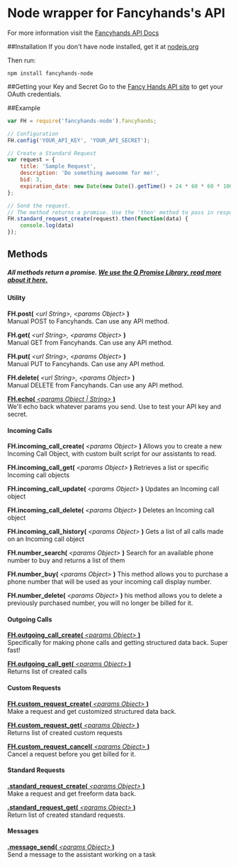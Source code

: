 Node wrapper for Fancyhands's API
=====================

For more information visit the [Fancyhands API Docs](https://github.com/fancyhands/api)


##Installation
If you don't have node installed, get it at [nodejs.org](http://nodejs.org/download/) 

Then run:
```
npm install fancyhands-node
```

##Getting your Key and Secret
Go to the [Fancy Hands API site](www.fancyhands.com/api) to get your OAuth credentials.

##Example
```javascript
var FH = require('fancyhands-node').fancyhands;

// Configuration
FH.config('YOUR_API_KEY', 'YOUR_API_SECRET');

// Create a Standard Request
var request = {
    title: 'Sample Request',
    description: 'Do something awesome for me!',
    bid: 3,
    expiration_date: new Date(new Date().getTime() + 24 * 60 * 60 * 1000).toISOString(); // tomorrow
};

// Send the request. 
// The method returns a promise. Use the 'then' method to pass in response and error handlers.
FH.standard_request_create(request).then(function(data) {
    console.log(data)
});

```

## Methods

##### All methods return a promise. [We use the Q Promise Library, read more about it here.](https://github.com/kriskowal/q/wiki/API-Reference) 

#### Utility

**FH.post(** *\<url String\>, \<params Object\>* **)**  
Manual POST to Fancyhands. Can use any API method.

**FH.get(** *\<url String\>, \<params Object\>* **)**  
Manual GET from Fancyhands. Can use any API method.

**FH.put(** *\<url String\>, \<params Object\>* **)**  
Manual PUT to Fancyhands. Can use any API method.

**FH.delete(** *\<url String\>, \<params Object\>* **)**  
Manual DELETE from Fancyhands. Can use any API method.

[**FH.echo(** *\<params Object | String\>* **)**](https://github.com/fancyhands/api/wiki/fancyhands.echo.Echo)  
We'll echo back whatever params you send. Use to test your API key and secret.


#### Incoming Calls
**FH.incoming_call_create(** *\<params Object\>* **)**
Allows you to create a new Incoming Call Object, with custom built script for our assistants to read.

**FH.incoming_call_get(** *\<params Object\>* **)**
Retrieves a list or specific Incoming call objects

**FH.incoming_call_update(** *\<params Object\>* **)**
Updates an Incoming call object

**FH.incoming_call_delete(** *\<params Object\>* **)**
Deletes an Incoming call object

**FH.incoming_call_history(** *\<params Object\>* **)**
Gets a list of all calls made on an Incoming call object

**FH.number_search(** *\<params Object\>* **)**
Search for an available phone number to buy and returns a list of them

**FH.number_buy(** *\<params Object\>* **)**
This method allows you to purchase a phone number that will be used as your incoming call display number.

**FH.number_delete(** *\<params Object\>* **)**
his method allows you to delete a previously purchased number, you will no longer be billed for it.


#### Outgoing Calls
[**FH.outgoing_call_create(** *\<params Object\>* **)**](https://github.com/fancyhands/api/wiki/fancyhands.call.Call)  
Specifically for making phone calls and getting structured data back. Super fast!

[**FH.outgoing_call_get(** *\<params Object\>* **)**](https://github.com/fancyhands/api/wiki/fancyhands.call.Call)  
Returns list of created calls


#### Custom Requests
[**FH.custom_request_create(** *\<params Object\>* **)**](https://github.com/fancyhands/api/wiki/fancyhands.request.Custom)  
Make a request and get customized structured data back.

[**FH.custom_request_get(** *\<params Object\>* **)**](https://github.com/fancyhands/api/wiki/fancyhands.request.Custom)  
Returns list of created custom requests

[**FH.custom_request_cancel(** *\<params Object\>* **)**](https://github.com/fancyhands/api/wiki/fancyhands.request.Cancel)  
Cancel a request before you get billed for it.

#### Standard Requests
[**.standard_request_create(** *\<params Object\>* **)**](https://github.com/fancyhands/api/wiki/fancyhands.request.Standard)  
Make a request and get freeform data back.

[**.standard_request_get(** *\<params Object\>* **)**](https://github.com/fancyhands/api/wiki/fancyhands.request.Standard)  
Return list of created standard requests.

#### Messages
[**.message_send(** *\<params Object\>* **)**](https://github.com/fancyhands/api/wiki/fancyhands.request.Messages)  
Send a message to the assistant working on a task



 
